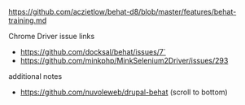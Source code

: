 https://github.com/aczietlow/behat-d8/blob/master/features/behat-training.md

Chrome Driver issue links
* https://github.com/docksal/behat/issues/7`
* https://github.com/minkphp/MinkSelenium2Driver/issues/293

additional notes
* https://github.com/nuvoleweb/drupal-behat (scroll to bottom)
